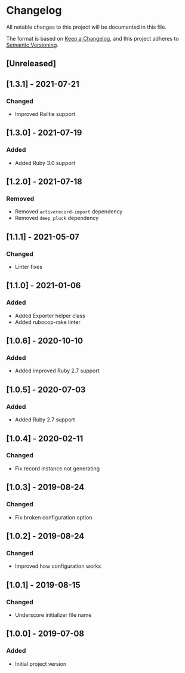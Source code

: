 # Changelog
All notable changes to this project will be documented in this file.

The format is based on [Keep a Changelog](https://keepachangelog.com/en/1.0.0/),
and this project adheres to [Semantic Versioning](https://semver.org/spec/v2.0.0.html).

## [Unreleased]

## [1.3.1] - 2021-07-21
### Changed
- Improved Railtie support

## [1.3.0] - 2021-07-19
### Added
- Added Ruby 3.0 support

## [1.2.0] - 2021-07-18
### Removed
- Removed `activerecord-import` dependency
- Removed `deep_pluck` dependency

## [1.1.1] - 2021-05-07
### Changed
- Linter fixes

## [1.1.0] - 2021-01-06
### Added
- Added Exporter helper class
- Added rubocop-rake linter

## [1.0.6] - 2020-10-10
### Added
- Added improved Ruby 2.7 support

## [1.0.5] - 2020-07-03
### Added
- Added Ruby 2.7 support

## [1.0.4] - 2020-02-11
### Changed
- Fix record instance not generating

## [1.0.3] - 2019-08-24
### Changed
- Fix broken configuration option

## [1.0.2] - 2019-08-24
### Changed
- Improved how configuration works

## [1.0.1] - 2019-08-15
### Changed
- Underscore initializer file name

## [1.0.0] - 2019-07-08
### Added
- Initial project version
